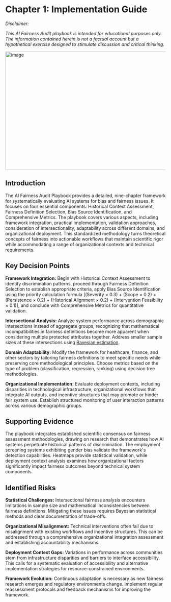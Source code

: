 # Chapter 1: Implementation Guide #

_Disclaimer:_

_This AI Fairness Audit playbook is intended for educational purposes only. The information contained herein is not a factual account but a hypothetical exercise designed to stimulate discussion and critical thinking._

<img width="593" height="371" alt="image" src="https://github.com/user-attachments/assets/48a9ef4e-16d5-4d23-a264-5e7b9068126a" />


##  Introduction ##

The AI Fairness Audit Playbook provides a detailed, nine-chapter framework for systematically evaluating AI systems for bias and fairness issues. It focuses on four essential components: Historical Context Assessment, Fairness Definition Selection, Bias Source Identification, and Comprehensive Metrics. The playbook covers various aspects, including framework integration, practical implementation, validation approaches, consideration of intersectionality, adaptability across different domains, and organizational deployment. This standardized methodology turns theoretical concepts of fairness into actionable workflows that maintain scientific rigor while accommodating a range of organizational contexts and technical requirements.

## Key Decision Points ##

**Framework Integration:** Begin with Historical Context Assessment to identify discrimination patterns, proceed through Fairness Definition Selection to establish appropriate criteria, apply Bias Source Identification using the priority calculation formula [(Severity × 0.3) + (Scope × 0.2) + (Persistence × 0.2) + (Historical Alignment × 0.2) + (Intervention Feasibility × 0.1)], and conclude with Comprehensive Metrics for quantitative validation.

**Intersectional Analysis:** Analyze system performance across demographic intersections instead of aggregate groups, recognizing that mathematical incompatibilities in fairness definitions become more apparent when considering multiple protected attributes together. Address smaller sample sizes at these intersections using [Bayesian estimation](https://pmc.ncbi.nlm.nih.gov/articles/PMC4357639/).

**Domain Adaptability:** Modify the framework for healthcare, finance, and other sectors by tailoring fairness definitions to meet specific needs while preserving core methodological principles. Choose metrics based on the type of problem (classification, regression, ranking) using decision tree methodologies.

**Organizational Implementation:** Evaluate deployment contexts, including disparities in technological infrastructure, organizational workflows that integrate AI outputs, and incentive structures that may promote or hinder fair system use. Establish structured monitoring of user interaction patterns across various demographic groups.

##  Supporting Evidence ##

The playbook integrates established scientific consensus on fairness assessment methodologies, drawing on research that demonstrates how AI systems perpetuate historical patterns of discrimination. The employment screening systems exhibiting gender bias validate the framework's detection capabilities. Heatmaps provide statistical validation, while deployment context analysis examines how organizational factors significantly impact fairness outcomes beyond technical system components.

##  Identified Risks ##

**Statistical Challenges:** Intersectional fairness analysis encounters limitations in sample size and mathematical inconsistencies between fairness definitions. Mitigating these issues requires Bayesian statistical methods and clear documentation of trade-offs.

**Organizational Misalignment:** Technical interventions often fail due to misalignment with existing workflows and incentive structures. This can be addressed through a comprehensive organizational integration assessment and establishing accountability mechanisms.

**Deployment Context Gaps:** Variations in performance across communities stem from infrastructure disparities and barriers to interface accessibility. This calls for a systematic evaluation of accessibility and alternative implementation strategies for resource-constrained environments.

**Framework Evolution:** Continuous adaptation is necessary as new fairness research emerges and regulatory environments change. Implement regular reassessment protocols and feedback mechanisms for improving the framework.

